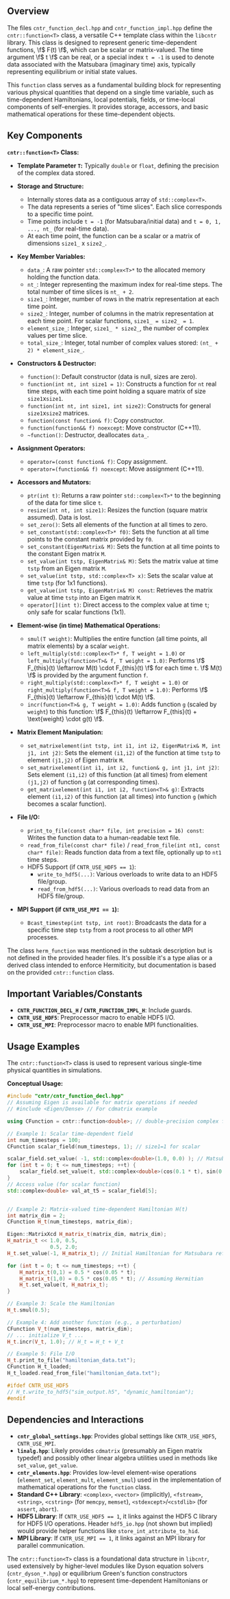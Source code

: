 ## Overview

The files `cntr_function_decl.hpp` and `cntr_function_impl.hpp` define the `cntr::function<T>` class, a versatile C++ template class within the `libcntr` library. This class is designed to represent generic time-dependent functions, \f$ F(t) \f$, which can be scalar or matrix-valued. The time argument \f$ t \f$ can be real, or a special index `t = -1` is used to denote data associated with the Matsubara (imaginary time) axis, typically representing equilibrium or initial state values.

This `function` class serves as a fundamental building block for representing various physical quantities that depend on a single time variable, such as time-dependent Hamiltonians, local potentials, fields, or time-local components of self-energies. It provides storage, accessors, and basic mathematical operations for these time-dependent objects.

## Key Components

**`cntr::function<T>` Class:**

-   **Template Parameter `T`:** Typically `double` or `float`, defining the precision of the complex data stored.

-   **Storage and Structure:**
    *   Internally stores data as a contiguous array of `std::complex<T>`.
    *   The data represents a series of "time slices". Each slice corresponds to a specific time point.
    *   Time points include `t = -1` (for Matsubara/initial data) and `t = 0, 1, ..., nt_` (for real-time data).
    *   At each time point, the function can be a scalar or a matrix of dimensions `size1_` x `size2_`.

-   **Key Member Variables:**
    *   `data_`: A raw pointer `std::complex<T>*` to the allocated memory holding the function data.
    *   `nt_`: Integer representing the maximum index for real-time steps. The total number of time slices is `nt_ + 2`.
    *   `size1_`: Integer, number of rows in the matrix representation at each time point.
    *   `size2_`: Integer, number of columns in the matrix representation at each time point. For scalar functions, `size1_ = size2_ = 1`.
    *   `element_size_`: Integer, `size1_ * size2_`, the number of complex values per time slice.
    *   `total_size_`: Integer, total number of complex values stored: `(nt_ + 2) * element_size_`.

-   **Constructors & Destructor:**
    *   `function()`: Default constructor (data is null, sizes are zero).
    *   `function(int nt, int size1 = 1)`: Constructs a function for `nt` real time steps, with each time point holding a square matrix of size `size1`x`size1`.
    *   `function(int nt, int size1, int size2)`: Constructs for general `size1`x`size2` matrices.
    *   `function(const function& f)`: Copy constructor.
    *   `function(function&& f) noexcept`: Move constructor (C++11).
    *   `~function()`: Destructor, deallocates `data_`.

-   **Assignment Operators:**
    *   `operator=(const function& f)`: Copy assignment.
    *   `operator=(function&& f) noexcept`: Move assignment (C++11).

-   **Accessors and Mutators:**
    *   `ptr(int t)`: Returns a raw pointer `std::complex<T>*` to the beginning of the data for time slice `t`.
    *   `resize(int nt, int size1)`: Resizes the function (square matrix assumed). Data is lost.
    *   `set_zero()`: Sets all elements of the function at all times to zero.
    *   `set_constant(std::complex<T>* f0)`: Sets the function at all time points to the constant matrix provided by `f0`.
    *   `set_constant(EigenMatrix& M)`: Sets the function at all time points to the constant Eigen matrix `M`.
    *   `set_value(int tstp, EigenMatrix& M)`: Sets the matrix value at time `tstp` from an Eigen matrix `M`.
    *   `set_value(int tstp, std::complex<T> x)`: Sets the scalar value at time `tstp` (for 1x1 functions).
    *   `get_value(int tstp, EigenMatrix& M) const`: Retrieves the matrix value at time `tstp` into an Eigen matrix `M`.
    *   `operator[](int t)`: Direct access to the complex value at time `t`; only safe for scalar functions (1x1).

-   **Element-wise (in time) Mathematical Operations:**
    *   `smul(T weight)`: Multiplies the entire function (all time points, all matrix elements) by a scalar `weight`.
    *   `left_multiply(std::complex<T>* f, T weight = 1.0)` or `left_multiply(function<T>& f, T weight = 1.0)`: Performs \f$ F_{this}(t) \leftarrow M(t) \cdot F_{this}(t) \f$ for each time `t`. \f$ M(t) \f$ is provided by the argument function `f`.
    *   `right_multiply(std::complex<T>* f, T weight = 1.0)` or `right_multiply(function<T>& f, T weight = 1.0)`: Performs \f$ F_{this}(t) \leftarrow F_{this}(t) \cdot M(t) \f$.
    *   `incr(function<T>& g, T weight = 1.0)`: Adds function `g` (scaled by `weight`) to this function: \f$ F_{this}(t) \leftarrow F_{this}(t) + \text{weight} \cdot g(t) \f$.

-   **Matrix Element Manipulation:**
    *   `set_matrixelement(int tstp, int i1, int i2, EigenMatrix& M, int j1, int j2)`: Sets the element `(i1,i2)` of the function at time `tstp` to element `(j1,j2)` of Eigen matrix `M`.
    *   `set_matrixelement(int i1, int i2, function& g, int j1, int j2)`: Sets element `(i1,i2)` of this function (at all times) from element `(j1,j2)` of function `g` (at corresponding times).
    *   `get_matrixelement(int i1, int i2, function<T>& g)`: Extracts element `(i1,i2)` of this function (at all times) into function `g` (which becomes a scalar function).

-   **File I/O:**
    *   `print_to_file(const char* file, int precision = 16) const`: Writes the function data to a human-readable text file.
    *   `read_from_file(const char* file)` / `read_from_file(int nt1, const char* file)`: Reads function data from a text file, optionally up to `nt1` time steps.
    *   HDF5 Support (if `CNTR_USE_HDF5 == 1`):
        *   `write_to_hdf5(...)`: Various overloads to write data to an HDF5 file/group.
        *   `read_from_hdf5(...)`: Various overloads to read data from an HDF5 file/group.

-   **MPI Support (if `CNTR_USE_MPI == 1`):**
    *   `Bcast_timestep(int tstp, int root)`: Broadcasts the data for a specific time step `tstp` from a root process to all other MPI processes.

The class `herm_function` was mentioned in the subtask description but is not defined in the provided header files. It's possible it's a type alias or a derived class intended to enforce Hermiticity, but documentation is based on the provided `cntr::function` class.

## Important Variables/Constants

-   **`CNTR_FUNCTION_DECL_H` / `CNTR_FUNCTION_IMPL_H`**: Include guards.
-   **`CNTR_USE_HDF5`**: Preprocessor macro to enable HDF5 I/O.
-   **`CNTR_USE_MPI`**: Preprocessor macro to enable MPI functionalities.

## Usage Examples

The `cntr::function<T>` class is used to represent various single-time physical quantities in simulations.

**Conceptual Usage:**

```cpp
#include "cntr/cntr_function_decl.hpp"
// Assuming Eigen is available for matrix operations if needed
// #include <Eigen/Dense> // For cdmatrix example

using CFunction = cntr::function<double>; // double-precision complex function

// Example 1: Scalar time-dependent field
int num_timesteps = 100;
CFunction scalar_field(num_timesteps, 1); // size1=1 for scalar

scalar_field.set_value( -1, std::complex<double>(1.0, 0.0) ); // Matsubara/initial value
for (int t = 0; t <= num_timesteps; ++t) {
    scalar_field.set_value(t, std::complex<double>(cos(0.1 * t), sin(0.1 * t)));
}
// Access value (for scalar function)
std::complex<double> val_at_t5 = scalar_field[5];


// Example 2: Matrix-valued time-dependent Hamiltonian H(t)
int matrix_dim = 2;
CFunction H_t(num_timesteps, matrix_dim);

Eigen::MatrixXcd H_matrix_t(matrix_dim, matrix_dim);
H_matrix_t << 1.0, 0.5,
              0.5, 2.0;
H_t.set_value(-1, H_matrix_t); // Initial Hamiltonian for Matsubara reference

for (int t = 0; t <= num_timesteps; ++t) {
    H_matrix_t(0,1) = 0.5 * cos(0.05 * t);
    H_matrix_t(1,0) = 0.5 * cos(0.05 * t); // Assuming Hermitian
    H_t.set_value(t, H_matrix_t);
}

// Example 3: Scale the Hamiltonian
H_t.smul(0.5);

// Example 4: Add another function (e.g., a perturbation)
CFunction V_t(num_timesteps, matrix_dim);
// ... initialize V_t ...
H_t.incr(V_t, 1.0); // H_t = H_t + V_t

// Example 5: File I/O
H_t.print_to_file("hamiltonian_data.txt");
CFunction H_t_loaded;
H_t_loaded.read_from_file("hamiltonian_data.txt");

#ifdef CNTR_USE_HDF5
// H_t.write_to_hdf5("sim_output.h5", "dynamic_hamiltonian");
#endif
```

## Dependencies and Interactions

-   **`cntr_global_settings.hpp`**: Provides global settings like `CNTR_USE_HDF5`, `CNTR_USE_MPI`.
-   **`linalg.hpp`**: Likely provides `cdmatrix` (presumably an Eigen matrix typedef) and possibly other linear algebra utilities used in methods like `set_value`, `get_value`.
-   **`cntr_elements.hpp`**: Provides low-level element-wise operations (`element_set`, `element_mult`, `element_smul`) used in the implementation of mathematical operations for the `function` class.
-   **Standard C++ Library**: `<complex>`, `<vector>` (implicitly), `<fstream>`, `<string>`, `<cstring>` (for `memcpy`, `memset`), `<stdexcept>`/`<cstdlib>` (for `assert`, `abort`).
-   **HDF5 Library**: If `CNTR_USE_HDF5 == 1`, it links against the HDF5 C library for HDF5 I/O operations. Header `hdf5_io.hpp` (not shown but implied) would provide helper functions like `store_int_attribute_to_hid`.
-   **MPI Library**: If `CNTR_USE_MPI == 1`, it links against an MPI library for parallel communication.

The `cntr::function<T>` class is a foundational data structure in `libcntr`, used extensively by higher-level modules like Dyson equation solvers (`cntr_dyson_*.hpp`) or equilibrium Green's function constructors (`cntr_equilibrium_*.hpp`) to represent time-dependent Hamiltonians or local self-energy contributions.
